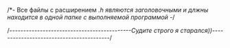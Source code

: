 /*- Все файлы с расширением *.h являются заголовочными и длжны находится в одной папке с выполняемой программой -*/

/*--------------------------------------------Судите строго я старался))-----------------------------------------*/

